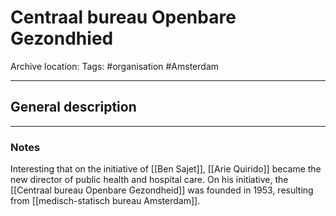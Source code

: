 # Centraal bureau Openbare Gezondhied
Archive location:
Tags: #organisation #Amsterdam 

---
## General description

---
### Notes

Interesting that on the initiative of [[Ben Sajet]], [[Arie Quirido]] became the new director of public health and hospital care. On his initiative, the [[Centraal bureau Openbare Gezondheid]] was founded in 1953, resulting from [[medisch-statisch bureau Amsterdam]].